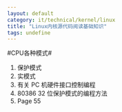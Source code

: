 ```yaml
---
layout: default
category: it/technical/kernel/linux
title: "Linux内核源代码阅读基础知识"
tags: undefine
---
```





#CPU各种模式#
  1. 保护模式 
  1. 实模式
  1. 有关 PC 机硬件接口控制编程
  1. 80386 32 位保护模式的编程方法
  1. Page 55
